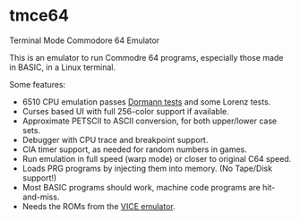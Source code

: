 # tmce64
Terminal Mode Commodore 64 Emulator

This is an emulator to run Commodre 64 programs, especially those made in BASIC, in a Linux terminal.

Some features:
* 6510 CPU emulation passes [Dormann tests](https://github.com/Klaus2m5/6502_65C02_functional_tests) and some Lorenz tests.
* Curses based UI with full 256-color support if available.
* Approximate PETSCII to ASCII conversion, for both upper/lower case sets.
* Debugger with CPU trace and breakpoint support.
* CIA timer support, as needed for random numbers in games.
* Run emulation in full speed (warp mode) or closer to original C64 speed.
* Loads PRG programs by injecting them into memory. (No Tape/Disk support!)
* Most BASIC programs should work, machine code programs are hit-and-miss.
* Needs the ROMs from the [VICE emulator](https://vice-emu.sourceforge.io/).


